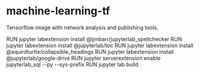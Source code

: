 # machine-learning-tf
Tensorflow image with network analysis and publishing tools.

RUN jupyter labextension install @ijmbarr/jupyterlab_spellchecker
RUN jupyter labextension install @jupyterlab/toc
RUN jupyter labextension install @aquirdturtle/collapsible_headings
RUN jupyter labextension install @jupyterlab/google-drive
RUN jupyter serverextension enable jupyterlab_sql --py --sys-prefix
RUN jupyter lab build


